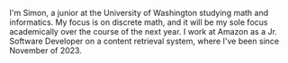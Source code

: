 I'm Simon, a junior at the University of Washington studying math and informatics. My focus is on discrete math, and it will be my sole focus academically over the course of the next year. I work at Amazon as a Jr. Software Developer on a content retrieval system, where I've been since November of 2023.
